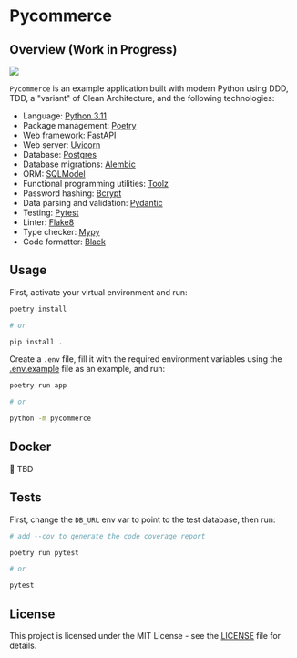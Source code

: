 # Pycommerce

## Overview (Work in Progress)

<p align="left">
  <a href="https://skillicons.dev">
    <img src="https://skills.thijs.gg/icons?i=py,fastapi,postgres,docker&theme=dark" />
  </a>
</p>

`Pycommerce` is an example application built with modern Python using DDD, TDD, a "variant" of Clean Architecture, and the following technologies:


- Language: [Python 3.11](https://www.python.org/)
- Package management: [Poetry](https://python-poetry.org/)
- Web framework: [FastAPI](https://fastapi.tiangolo.com/)
- Web server: [Uvicorn](http://www.uvicorn.org/)
- Database: [Postgres](https://www.postgresql.org/)
- Database migrations: [Alembic](https://alembic.sqlalchemy.org/en/latest/)
- ORM: [SQLModel](https://sqlmodel.tiangolo.com/)
- Functional programming utilities: [Toolz](https://toolz.readthedocs.io/en/latest/)
- Password hashing: [Bcrypt](https://github.com/pyca/bcrypt/)
- Data parsing and validation: [Pydantic](https://pydantic-docs.helpmanual.io/)
- Testing: [Pytest](https://docs.pytest.org/en/latest/)
- Linter: [Flake8](https://flake8.pycqa.org/en/latest/)
- Type checker: [Mypy](https://mypy.readthedocs.io/en/stable/index.html)
- Code formatter: [Black](https://github.com/psf/black)

## Usage

First, activate your virtual environment and run:

```sh
poetry install

# or

pip install .
```

Create a `.env` file, fill it with the required environment variables using the [.env.example](.env.example) file as an example, and run:

```sh
poetry run app

# or

python -m pycommerce
```

## Docker

🚧 TBD

## Tests

First, change the `DB_URL` env var to point to the test database, then run:

```sh
# add --cov to generate the code coverage report

poetry run pytest

# or

pytest
```

## License

This project is licensed under the MIT License - see the [LICENSE](LICENSE) file for details.
